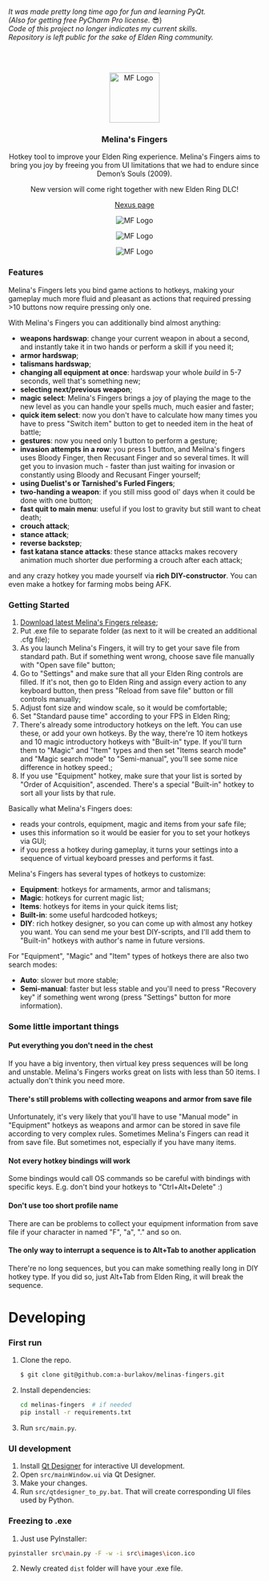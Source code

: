 _It was made pretty long time ago for fun and learning PyQt.<br>
(Also for getting free PyCharm Pro license._ 😎)<br>
_Code of this project no longer indicates my current skills.<br> 
Repository is left public for the sake of Elden Ring community._

<br>
<br>

<p align="center">
  <a target="blank"><img src="src/images/icon.jpg" width="100" alt="MF Logo"/></a>
</p>

<h3 align="center">Melina's Fingers</h3>
<p align="center">Hotkey tool to improve your Elden Ring experience. Melina's Fingers aims to bring you joy by freeing you from UI limitations that we had to endure since Demon’s Souls (2009).</p>
<p align="center">New version will come right together with new Elden Ring DLC!</p>
<p align="center"><a href="https://www.nexusmods.com/eldenring/mods/2504">Nexus page</a></p>

<p align="center">
  <a target="blank"><img src="src/images/screenshot_1.png" alt="MF Logo" /></a>
</p>
<p align="center">
  <a target="blank"><img src="src/images/screenshot_2.png" alt="MF Logo" /></a>
</p>
<p align="center">
  <a target="blank"><img src="src/images/screenshot_3.png" alt="MF Logo" /></a>
</p>

### Features
Melina's Fingers lets you bind game actions to hotkeys, making your gameplay much more fluid and pleasant as actions that required pressing >10 buttons now require pressing only one. 

With Melina's Fingers you can additionally bind almost anything:
- **weapons hardswap**: change your current weapon in about a second, and instantly take it in two hands or perform a skill if you need it;
- **armor hardswap**;
- **talismans hardswap**;
- **changing all equipment at once**: hardswap your whole _build_ in 5-7 seconds, well that's something new;
- **selecting next/previous weapon**;
- **magic select**: Melina's Fingers brings a joy of playing the mage to the new level as you can handle your spells much, much easier and faster;
- **quick item select**: now you don't have to calculate how many times you have to press "Switch item" button to get to needed item in the heat of battle;
- **gestures**: now you need only 1 button to perform a gesture;
- **invasion attempts in a row**: you press 1 button, and Meilna's fingers uses Bloody Finger, then Recusant Finger and so several times. It will get you to invasion much - faster than just waiting for invasion or constantly using Bloody and Recusant Finger yourself;
- **using Duelist's or Tarnished's Furled Fingers**;
- **two-handing a weapon**: if you still miss good ol' days when it could be done with one button; 
- **fast quit to main menu**: useful if you lost to gravity but still want to cheat death;
- **crouch attack**;
- **stance attack**;
- **reverse backstep**;
- **fast katana stance attacks**: these stance attacks makes recovery animation much shorter due performing a crouch after each attack;

and any crazy hotkey you made yourself via **rich DIY-constructor**. You can even make a hotkey for farming mobs being AFK.

### Getting Started
1. [Download latest Melina's Fingers release](https://github.com/flower-ab/EldenRing-MelinasFingers/releases/latest);
2. Put .exe file to separate folder (as next to it will be created an additional .cfg file);
3. As you launch Melina's Fingers, it will try to get your save file from standard path. But if something went wrong, choose save file manually with "Open save file" button; 
4. Go to "Settings" and make sure that all your Elden Ring controls are filled. If it's not, then go to Elden Ring and assign every action to any keyboard button, then press "Reload from save file" button or fill controls manually;
5. Adjust font size and window scale, so it would be comfortable;
6. Set "Standard pause time" according to your FPS in Elden Ring;
7. There's already some introductory hotkeys on the left. You can use these, or add your own hotkeys. By the way, there're 10 item hotkeys and 10 magic introductory hotkeys with "Built-in" type. If you'll turn them to "Magic" and "Item" types and then set "Items search mode" and "Magic search mode" to "Semi-manual", you'll see some nice difference in hotkey speed.;
8. If you use "Equipment" hotkey, make sure that your list is sorted by "Order of Acquisition", ascended. There's a special "Built-in" hotkey to sort all your lists by that rule.

Basically what Melina's Fingers does:
- reads your controls, equipment, magic and items from your safe file;
- uses this information so it would be easier for you to set your hotkeys via GUI;
- if you press a hotkey during gameplay, it turns your settings into a sequence of virtual keyboard presses and performs it fast. 

Melina's Fingers has several types of hotkeys to customize:
- **Equipment**: hotkeys for armaments, armor and talismans;
- **Magic**: hotkeys for current magic list;
- **Items**: hotkeys for items in your quick items list;
- **Built-in**: some useful hardcoded hotkeys;
- **DIY**: rich hotkey designer, so you can come up with almost any hotkey you want. You can send me your best DIY-scripts, and I'll add them to "Built-in" hotkeys with author's name in future versions.

For "Equipment", "Magic" and "Item" types of hotkeys there are also two search modes:
- **Auto**: slower but more stable;
- **Semi-manual**: faster but less stable and you'll need to press "Recovery key" if something went wrong (press "Settings" button for more information).

### Some little important things

#### Put everything you don't need in the chest
If you have a big inventory, then virtual key press sequences will be long and unstable. Melina's Fingers works great on lists with less than 50 items. I actually don't think you need more. 

#### There's still problems with collecting weapons and armor from save file
Unfortunately, it's very likely that you'll have to use "Manual mode" in "Equipment" hotkeys as weapons and armor can be stored in save file according to very complex rules. 
Sometimes Melina's Fingers can read it from save file. But sometimes not, especially if you have many items.

#### Not every hotkey bindings will work
Some bindings would call OS commands so be careful with bindings with specific keys. E.g. don't bind your hotkeys to "Ctrl+Alt+Delete" :)

#### Don't use too short profile name
There are can be problems to collect your equipment information from save file if your character in named "F", "a", "." and so on.

#### The only way to interrupt a sequence is to Alt+Tab to another application
There're no long sequences, but you can make something really long in DIY hotkey type. If you did so, just Alt+Tab from Elden Ring, it will break the sequence.

# Developing

### First run

1. Clone the repo.
   ```sh
   $ git clone git@github.com:a-burlakov/melinas-fingers.git
   ```
2. Install dependencies:
   ```sh
   cd melinas-fingers  # if needed
   pip install -r requirements.txt 
   ```
3. Run ```src/main.py```.

### UI development

1. Install [Qt Designer](https://build-system.fman.io/qt-designer-download) for interactive UI development.
2. Open ```src/mainWindow.ui``` via Qt Designer.
3. Make your changes.
4. Run ```src/qtdesigner_to_py.bat```. That will create corresponding UI files used by Python.

### Freezing to .exe

1. Just use PyInstaller:
```sh
pyinstaller src\main.py -F -w -i src\images\icon.ico  
```

2. Newly created ```dist``` folder will have your .exe file.
